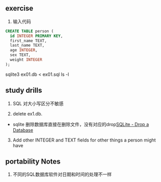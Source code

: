 ## exercise
1. 输入代码

```sql
CREATE TABLE person (
  id INTEGER PRIMARY KEY,
  first_name TEXT,
  last_name TEXT,
  age INTEGER,
  sex TEXT,
  weight INTEGER
);
```
sqlite3 ex01.db < ex01.sql
ls -l

## study drills
1. SQL 对大小写区分不敏感

2. delete ex1.db.
  - sqlite 删除数据库直接在删除文件，没有对应的drop[SQLite \- Drop a Database](https://www.quackit.com/sqlite/tutorial/drop_a_database.cfm)

3. Add other INTEGER and TEXT fields for other things a person might have
## portability Notes
1. 不同的SQL数据库软件对日期和时间的处理不一样
